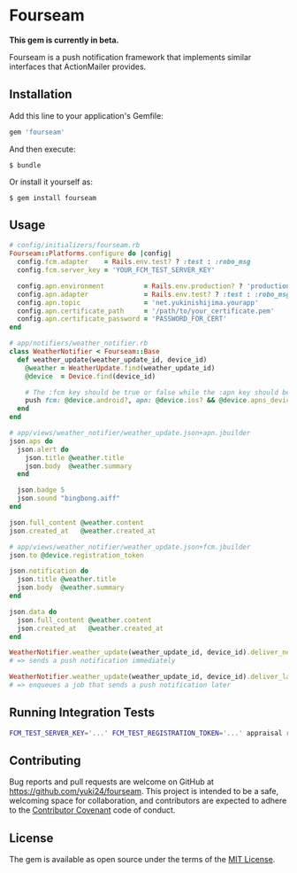 # Fourseam

**This gem is currently in beta.**

Fourseam is a push notification framework that implements similar interfaces that ActionMailer provides.

## Installation

Add this line to your application's Gemfile:

```ruby
gem 'fourseam'
```

And then execute:

    $ bundle

Or install it yourself as:

    $ gem install fourseam

## Usage
```ruby
# config/initializers/fourseam.rb
Fourseam::Platforms.configure do |config|
  config.fcm.adapter    = Rails.env.test? ? :test : :robo_msg
  config.fcm.server_key = 'YOUR_FCM_TEST_SERVER_KEY'

  config.apn.environment          = Rails.env.production? ? 'production' : 'development'
  config.apn.adapter              = Rails.env.test? ? :test : :robo_msg
  config.apn.topic                = 'net.yukinishijima.yourapp'
  config.apn.certificate_path     = '/path/to/your_certificate.pem'
  config.apn.certificate_password = 'PASSWORD_FOR_CERT'
end
```

```ruby
# app/notifiers/weather_notifier.rb
class WeatherNotifier < Fourseam::Base
  def weather_update(weather_update_id, device_id)
    @weather = WeatherUpdate.find(weather_update_id)
    @device  = Device.find(device_id)

    # The :fcm key should be true or false while the :apn key should be a valid device token or a falsy value
    push fcm: @device.android?, apn: @device.ios? && @device.apns_device_token
  end
end
```

```ruby
# app/views/weather_notifier/weather_update.json+apn.jbuilder
json.aps do
  json.alert do
    json.title @weather.title
    json.body  @weather.summary
  end

  json.badge 5
  json.sound "bingbong.aiff"
end

json.full_content @weather.content
json.created_at   @weather.created_at
```

```ruby
# app/views/weather_notifier/weather_update.json+fcm.jbuilder
json.to @device.registration_token

json.notification do
  json.title @weather.title
  json.body  @weather.summary
end

json.data do
  json.full_content @weather.content
  json.created_at   @weather.created_at
end
```

```ruby
WeatherNotifier.weather_update(weather_update_id, device_id).deliver_now!
# => sends a push notification immediately

WeatherNotifier.weather_update(weather_update_id, device_id).deliver_later!
# => enqueues a job that sends a push notification later
```

## Running Integration Tests

```sh
FCM_TEST_SERVER_KEY='...' FCM_TEST_REGISTRATION_TOKEN='...' appraisal rails_50 ruby -I"lib:test" test/integration_test.rb
```

## Contributing

Bug reports and pull requests are welcome on GitHub at https://github.com/yuki24/fourseam. This project is intended to be a safe, welcoming space for collaboration, and contributors are expected to adhere to the [Contributor Covenant](http://contributor-covenant.org) code of conduct.


## License

The gem is available as open source under the terms of the [MIT License](http://opensource.org/licenses/MIT).

